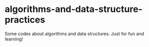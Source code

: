 # algorithms-and-data-structure-practices
Some codes about algorithms and data structures. Just for fun and learning! 
